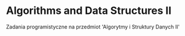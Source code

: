 # Algorithms and Data Structures II

Zadania programistyczne na przedmiot 'Algorytmy i Struktury Danych II'